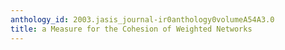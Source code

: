 ```yaml
---
anthology_id: 2003.jasis_journal-ir0anthology0volumeA54A3.0
title: a Measure for the Cohesion of Weighted Networks
---
```

